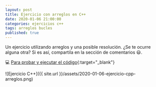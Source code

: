 ```yaml
---
layout: post
title: Ejercicio con arreglos en C++
date: 2020-01-06 21:00:00
categories: ejercicios c++
tags: arreglos bucles
published: true
---
```


Un ejercicio utilizando arreglos y una posible resolución. ¿Se te ocurre alguna otra? Si es así, compartila en la sección de comentarios 😃.


💻 [Para probar y ejecutar el código](http://ow.ly/B5TB50xobpg){:target="_blank"}

![Ejercicio C++]({{ site.url }}/assets/2020-01-06-ejercicio-cpp-arreglos.png)
